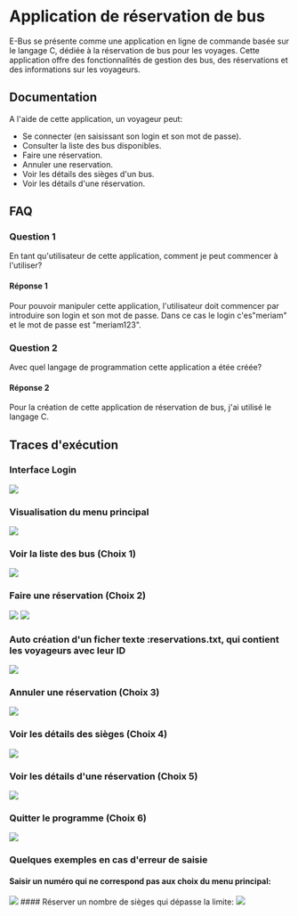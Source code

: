 
# Application de réservation de bus

E-Bus se présente comme une application en ligne de commande basée sur le langage C, dédiée à la réservation de bus pour les voyages. Cette application offre des fonctionnalités de gestion des bus, des réservations et des informations sur les voyageurs.





## Documentation


A l'aide de cette application, un voyageur peut:
* Se connecter (en saisissant son login et son mot de passe).
* Consulter la liste des bus disponibles.
* Faire une réservation.
* Annuler une reservation.
* Voir les détails des sièges d'un bus.
* Voir les détails d'une réservation.


## FAQ

### Question 1
En tant qu'utilisateur de cette application, comment je peut commencer à l'utiliser?

#### Réponse 1
Pour pouvoir manipuler cette application, l'utilisateur doit commencer par introduire son login et son mot de passe. Dans ce cas le login c'es"meriam" et le mot de passe est "meriam123".
### Question 2
Avec quel langage de programmation cette application a étée créée?
#### Réponse 2
Pour la création de cette application de réservation de bus, j'ai utilisé le langage C.


## Traces d'exécution

### Interface Login
<img src="Captures/Login.png">

### Visualisation du menu principal
<img src="Captures/Menu principal.png">

### Voir la liste des bus (Choix 1)
<img src="Captures/Voir liste des bus.png">

### Faire une réservation (Choix 2)
<img src="Captures/reservation (1).PNG">
<img src="Captures/reservation (2).png">

### Auto création d'un ficher texte :reservations.txt, qui contient les voyageurs avec leur ID
<img src="Captures/Fichier des voyageurs.png">

### Annuler une réservation (Choix 3)
<img src="Captures/Annuler reservation.png">

### Voir les détails des sièges (Choix 4)
<img src="Captures/Voir sièges.png">

### Voir les détails d'une réservation (Choix 5)
<img src="Captures/Voir détails reservation.png">

### Quitter le programme (Choix 6)
<img src="Captures/Quitter le programme.png">

### Quelques exemples en cas d'erreur de saisie
#### Saisir un numéro qui ne correspond pas aux choix du menu principal:
<img src="Captures/Erreur choix menu.png">
#### Réserver un nombre de sièges qui dépasse la limite:
<img src="Captures/Erreur nb sièges grand.png">











